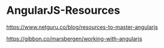 # AngularJS-Resources

https://www.netguru.co/blog/resources-to-master-angularjs

https://gibbon.co/marsbergen/working-with-angularjs
